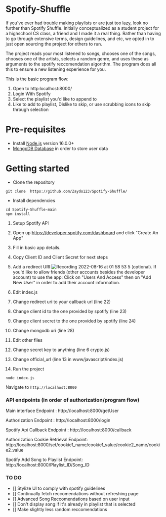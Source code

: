 # Spotify-Shuffle

If you've ever had trouble making playlists or are just too lazy, look no further than Spotify Shuffle. Initially conceptualized as a student project for a highschool CS class, a friend and I made it a real thing. Rather than having to go through extensive terms, design guidelines, and etc, we opted in to just open sourcing the project for others to run. 

The project reads your most listened to songs, chooses one of the songs, chooses one of the artists, selects a random genre, and uses these as arguments to the spotify reccomendation algorithm. The program does all this to ensure a new listening experience for you.

This is the basic program flow:

1. Open to http:localhost:8000/ 
2. Login With Spotify
3. Select the playlist you'd like to append to
4. Like to add to playlist, Dislike to skip, or use scrubbing icons to skip through selection

 
# Pre-requisites
- Install [Node.js](https://nodejs.org/en/) version 16.0.0+
- [MongoDB Database](https://www.mongodb.com/) in order to store user data 

# Getting started
- Clone the repository
```
git clone  https://github.com/Zaydo123/Spotify-Shuffle/
```
- Install dependencies
```
cd Spotify-Shuffle-main
npm install
```

1. Setup Spotify API
 1. Open up https://developer.spotify.com/dashboard and click "Create An App"
 2. Fill in basic app details.
 3. Copy Client ID and Client Secret for next steps
 4. Add a redirect URI
 ![Recording 2022-08-16 at 01 58 53](https://user-images.githubusercontent.com/26662362/184817093-0ac51ce4-21b7-4b98-8dd0-70ddeaba1c8c.gif)
 5 (optional). If you'd like to allow friends (other accounts besides the developer account) to use the app: Click on "Users And Access" then on "Add New User" in order to add their account information.

2. Edit index.js 
 1. Change redirect uri to your callback url (line 22)
 2. Change client id to the one provided by spotify (line 23)
 3. Change client secret to the one provided by spotify (line 24)
 4. Change mongodb uri (line 28)

3. Edit other files
 1. Change secret key to anything (line 6 crypto.js)
 2. Change official_url (line 13 in www/javascript/index.js)

4. Run the project
```
node index.js
```
  Navigate to `http://localhost:8000`

### API endpoints (in order of authorization/program flow)
 
  Main interface Endpoint : http://localhost:8000/getUser 
 
  Authorization Endpoint : http://localhost:8000/login
  
  Spotify Api Callback Endpoint : http://localhost:8000/callback
  
  Authorization Cookie Retrieval Endpoint: http://localhost:8000/set/cookie1_name/cookie1_value/cookie2_name/cookie2_value
  
  Spotify Add Song to Playlist Endpoint: http://localhost:8000/Playlist_ID/Song_ID
  
 ### TO DO
 - [] Stylize UI to comply with spotify guidelines
 - [] Continually fetch reccomendations without refreshing page
 - [] Advanced Song Reccomendations based on user input
 - [] Don't display song if it's already in playlist that is selected
 - [] Make slightly less random reccomendations

